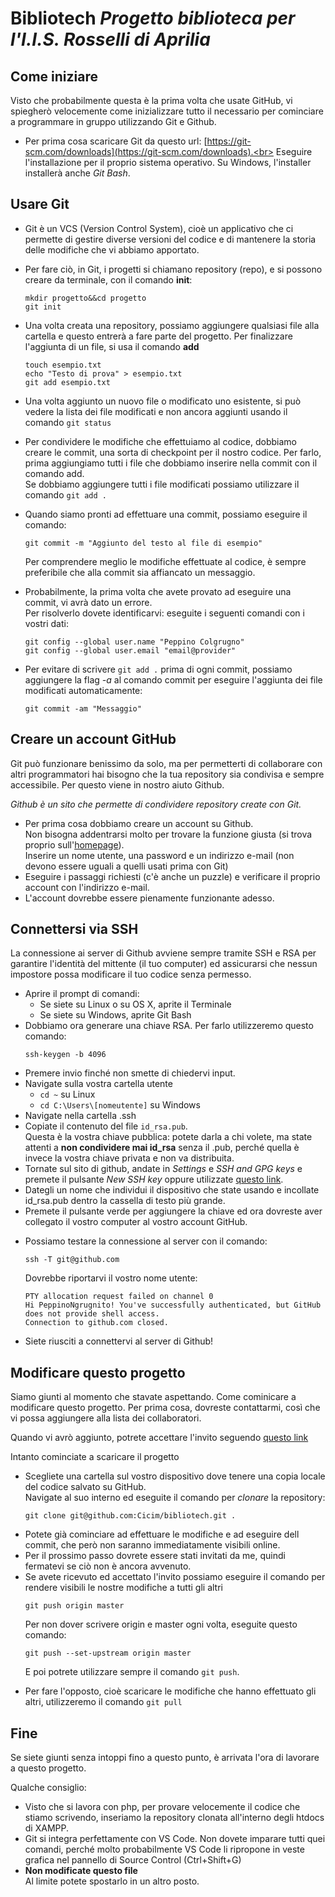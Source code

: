 ﻿# **Bibliotech** *Progetto biblioteca per l'I.I.S. Rosselli di Aprilia*

Come iniziare
-------------
Visto che probabilmente questa è la prima volta che usate GitHub, 
vi spiegherò velocemente come inizializzare tutto il necessario
per cominciare a programmare in gruppo utilizzando Git e Github.

 - Per prima cosa scaricare Git da questo url:
    [https://git-scm.com/downloads](https://git-scm.com/downloads).<br>
    Eseguire l'installazione per il proprio sistema operativo. Su Windows,
    l'installer installerà anche *Git Bash*.

Usare Git
---------
 + Git è un VCS (Version Control System), cioè un applicativo che ci
    permette di gestire diverse versioni del codice e di mantenere la storia
    delle modifiche che vi abbiamo apportato.<br>
 - Per fare ciò, in Git, i progetti si chiamano repository (repo), e si
    possono creare da terminale, con il comando **init**:
    ```
    mkdir progetto&&cd progetto
    git init
    ```

 - Una volta creata una repository, possiamo aggiungere qualsiasi file alla
    cartella e questo entrerà a fare parte del progetto. Per finalizzare l'aggiunta
    di un file, si usa il comando **add**
    ```
    touch esempio.txt
    echo "Testo di prova" > esempio.txt
    git add esempio.txt
    ```
 - Una volta aggiunto un nuovo file o modificato uno esistente, si può vedere la
    lista dei file modificati e non ancora aggiunti usando il comando `git status`
 - Per condividere le modifiche che effettuiamo al codice, dobbiamo creare le
    commit, una sorta di checkpoint per il nostro codice. Per farlo, prima aggiungiamo
    tutti i file che dobbiamo inserire nella commit con il comando add. <br>Se dobbiamo
    aggiungere tutti i file modificati possiamo utilizzare il comando `git add .`

 - Quando siamo pronti ad effettuare una commit, possiamo eseguire il comando:
    ```
    git commit -m "Aggiunto del testo al file di esempio"
    ```
    Per comprendere meglio le modifiche effettuate al codice, è sempre preferibile
    che alla commit sia affiancato un messaggio.

 + Probabilmente, la prima volta che avete provato ad eseguire una commit, vi avrà
    dato un errore. <br>Per risolverlo dovete identificarvi:
    eseguite i seguenti comandi con i vostri dati:
    ```
    git config --global user.name "Peppino Colgrugno"
    git config --global user.email "email@provider"
    ```

 - Per evitare di scrivere `git add .` prima di ogni commit, possiamo aggiungere
    la flag *-a* al comando commit per eseguire l'aggiunta dei file modificati
    automaticamente:
    ```
    git commit -am "Messaggio"
    ```
Creare un account GitHub
------------------------
Git può funzionare benissimo da solo, ma per permetterti di collaborare
con altri programmatori hai bisogno che la tua repository sia condivisa
e sempre accessibile. Per questo viene in nostro aiuto Github. 

*Github è un sito che permette di condividere repository create con Git.*

 - Per prima cosa dobbiamo creare un account su Github.<br>
    Non bisogna addentrarsi molto per trovare la funzione giusta (si trova
    proprio sull'[homepage](https://www.github.com)).<br>
    Inserire un nome utente, una password e un indirizzo e-mail (non devono
    essere uguali a quelli usati prima con Git)
 - Eseguire i passaggi richiesti (c'è anche un puzzle) e verificare il proprio
    account con l'indirizzo e-mail.
 - L'account dovrebbe essere pienamente funzionante adesso.

Connettersi via SSH
-------------------
La connessione ai server di Github avviene sempre tramite SSH e RSA per
garantire l'identità del mittente (il tuo computer) ed assicurarsi che
nessun impostore possa modificare il tuo codice senza permesso.

 - Aprire il prompt di comandi:
    + Se siete su Linux o su OS X, aprite il Terminale
    + Se siete su Windows, aprite Git Bash
 - Dobbiamo ora generare una chiave RSA. Per farlo utilizzeremo questo comando:
    ```
    ssh-keygen -b 4096
    ```
 - Premere invio finché non smette di chiedervi input.
 - Navigate sulla vostra cartella utente
    + `cd ~` su Linux
    + `cd C:\Users\[nomeutente]` su Windows
 - Navigate nella cartella .ssh
 - Copiate il contenuto del file `id_rsa.pub`.<br>
    Questa è la vostra chiave pubblica: potete darla a chi volete, ma
    state attenti a **non condividere mai id_rsa** senza il .pub, perché 
    quella è invece la vostra chiave privata e non va distribuita.
 - Tornate sul sito di github, andate in *Settings* e *SSH and GPG keys* e
    premete il pulsante *New SSH key*
    oppure utilizzate [questo link](https://github.com/settings/keys/new).
 - Dategli un nome che individui il dispositivo che state usando e incollate
    id_rsa.pub dentro la cassella di testo più grande.
 - Premete il pulsante verde per aggiungere la chiave ed ora dovreste aver
    collegato il vostro computer al vostro account GitHub.

 + Possiamo testare la connessione al server con il comando:
    ```
    ssh -T git@github.com
    ```
    Dovrebbe riportarvi il vostro nome utente:
    ```
    PTY allocation request failed on channel 0
    Hi PeppinoNgrugnito! You've successfully authenticated, but GitHub does not provide shell access.
    Connection to github.com closed.
    ```
 - Siete riusciti a connettervi al server di Github!

Modificare questo progetto
--------------------------
Siamo giunti al momento che stavate aspettando. Come cominicare a 
modificare questo progetto. Per prima cosa, dovreste contattarmi,
così che vi possa aggiungere alla lista dei collaboratori.

Quando vi avrò aggiunto, potrete accettare l'invito seguendo [questo
link](https://github.com/Cicim/bibliotech/invitations)

Intanto cominciate a scaricare il progetto
 - Scegliete una cartella sul vostro dispositivo dove tenere una copia locale
    del codice salvato su GitHub.<br>
    Navigate al suo interno ed eseguite il comando per *clonare* la repository:
    ```
    git clone git@github.com:Cicim/bibliotech.git .
    ```
 - Potete già cominciare ad effettuare le modifiche e ad eseguire dell commit,
    che però non saranno immediatamente visibili online.
 - Per il prossimo passo dovrete essere stati invitati da me, quindi fermatevi
    se ciò non è ancora avvenuto.
 - Se avete ricevuto ed accettato l'invito possiamo eseguire il comando per
    rendere visibili le nostre modifiche a tutti gli altri
    ```
    git push origin master
    ```
    Per non dover scrivere origin e master ogni volta, eseguite questo comando:
    ```
    git push --set-upstream origin master
    ```
    E poi potrete utilizzare sempre il comando `git push`.
 + Per fare l'opposto, cioè scaricare le modifiche che hanno effettuato gli altri,
    utilizzeremo il comando `git pull`

Fine
----
Se siete giunti senza intoppi fino a questo punto, è arrivata l'ora di lavorare
a questo progetto.

Qualche consiglio:
- Visto che si lavora con php, per provare velocemente il codice che stiamo scrivendo,
    inseriamo la repository clonata all'interno degli htdocs di XAMPP.
- Git si integra perfettamente con VS Code. Non dovete imparare tutti quei comandi,
    perché molto probabilmente VS Code li ripropone in veste grafica nel pannello
    di Source Control (Ctrl+Shift+G)
- **Non modificate questo file**<br>
    Al limite potete spostarlo in un altro posto.